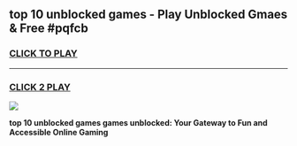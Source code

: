 
## top 10 unblocked games - Play Unblocked Gmaes & Free #pqfcb
<h3>
<a href="https://premium.freeplayer.one?title=top_10_unblocked_games&ref=01M">CLICK TO PLAY</a></h3>
<hr>

<h3>
<a href="https://premium.freeplayer.one?title=top_10_unblocked_games&ref=01M">CLICK 2 PLAY</a>
  
</h3>

<a href="https://premium.freeplayer.one?title=top_10_unblocked_games&ref=01M"><img src="https://clearcache.store/games.png"></a>


**top 10 unblocked games games unblocked: Your Gateway to Fun and Accessible Online Gaming**
